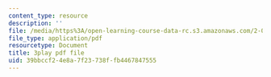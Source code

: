 ```yaml
---
content_type: resource
description: ''
file: /media/https%3A/open-learning-course-data-rc.s3.amazonaws.com/2-003sc-engineering-dynamics-fall-2011/39bbccf24e8a7f23738ffb4467847555_1xJJu5p3dD0.pdf
file_type: application/pdf
resourcetype: Document
title: 3play pdf file
uid: 39bbccf2-4e8a-7f23-738f-fb4467847555
---
```

